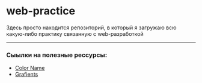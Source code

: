 # web-practice
Здесь просто находится репозиторий, в который я загружаю всю какую-либо практику связанную с web-разработкой
____
### Сыылки на полезные рессурсы:
  - [Color Name](https://htmlcolorcodes.com/color-names/)
  - [Grafients](https://webgradients.com)
